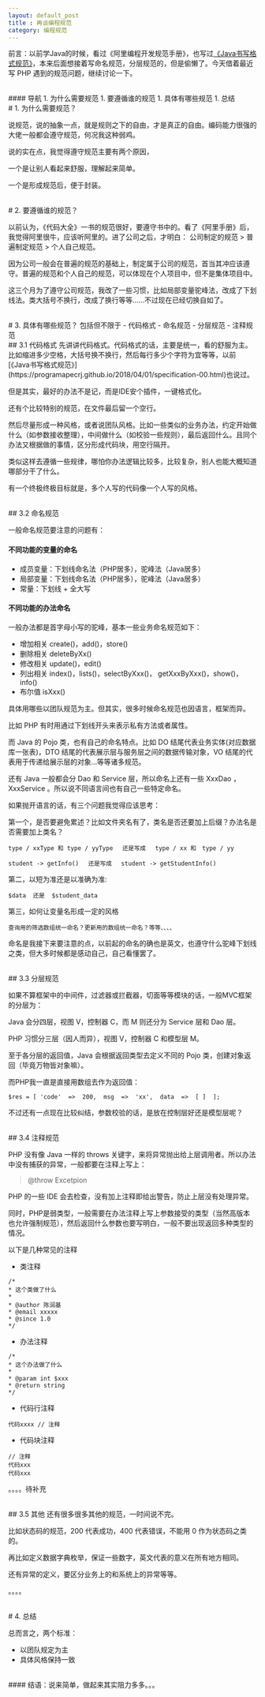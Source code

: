 ```yaml
---
layout: default_post
title : 再谈编程规范
category: 编程规范
---
```



前言：以前学Java的时候，看过《阿里编程开发规范手册》，也写过[《Java书写格式规范》](https://programapecrj.github.io/2018/04/01/specification-00.html)，本来后面想接着写命名规范，分层规范的，但是偷懒了。今天借着最近写 PHP 遇到的规范问题，继续讨论一下。

<br>
#### 导航
1. 为什么需要规范
1. 要遵循谁的规范
1. 具体有哪些规范
1. 总结

<br>
# 1. 为什么需要规范？

说规范，说的抽象一点，就是规则之下的自由，才是真正的自由。编码能力很强的大佬一般都会遵守规范，何况我这种弱鸡。

说的实在点，我觉得遵守规范主要有两个原因，

一个是让别人看起来舒服，理解起来简单。

一个是形成规范后，便于封装。

<br>
# 2. 要遵循谁的规范？

以前认为，《代码大全》一书的规范很好，要遵守书中的。看了《阿里手册》后，我觉得阿里很牛，应该听阿里的。进了公司之后，才明白：
公司制定的规范 > 普遍制定规范 > 个人自己规范。

因为公司一般会在普遍的规范的基础上，制定属于公司的规范，首当其冲应该遵守。普遍的规范和个人自己的规范，可以体现在个人项目中，但不是集体项目中。

这三个月为了遵守公司规范，我改了一些习惯，比如局部变量驼峰法，改成了下划线法。类大括号不换行，改成了换行等等......不过现在已经切换自如了。

<br>
# 3. 具体有哪些规范？
包括但不限于
- 代码格式
- 命名规范
- 分层规范
- 注释规范

<br>
## 3.1 代码格式
先讲讲代码格式。代码格式的话，主要是统一，看的舒服为主。比如缩进多少空格，大括号换不换行，然后每行多少个字符为宜等等，以前[《Java书写格式规范》](https://programapecrj.github.io/2018/04/01/specification-00.html)也说过。

但是其实，最好的办法不是记，而是IDE安个插件，一键格式化。

还有个比较特别的规范，在文件最后留一个空行。

然后尽量形成一种风格，或者说团队风格。比如一些类似的业务办法，约定开始做什么（如参数接收整理），中间做什么（如校验一些规则），最后返回什么。且同个办法又根据做的事情，区分形成代码块，用空行隔开。

类似这样去遵循一些规律，哪怕你办法逻辑比较多，比较复杂，别人也能大概知道哪部分干了什么。

有一个终极终极目标就是，多个人写的代码像一个人写的风格。

<br>
## 3.2 命名规范

一般命名规范要注意的问题有：


#### 不同功能的变量的命名

- 成员变量：下划线命名法（PHP居多），驼峰法（Java居多）
- 局部变量：下划线命名法（PHP居多），驼峰法（Java居多）
- 常量：下划线 + 全大写


#### 不同功能的办法命名

一般办法都是首字母小写的驼峰，基本一些业务命名规范如下：

- 增加相关 create()，add()，store()
- 删除相关 deleteByXx()
- 修改相关 update()，edit()
- 列出相关 index()，lists()，selectByXxx()， getXxxByXxx()，show()，info() 
- 布尔值 isXxx()

具体用哪些以团队规范为主。但其实，很多时候命名规范也因语言，框架而异。

比如 PHP 有时用通过下划线开头来表示私有方法或者属性。

而 Java 的 Pojo 类，也有自己的命名特点。比如 DO 结尾代表业务实体(对应数据库一张表)，DTO 结尾的代表展示层与服务层之间的数据传输对象，VO 结尾的代表用于传递给展示层的对象...等等诸多规范。

还有 Java 一般都会分 Dao 和 Service 层，所以命名上还有一些 XxxDao ，XxxService 。所以说不同语言间也有自己一些特定命名。


如果抛开语言的话，有三个问题我觉得应该思考：

第一个，是否要避免累述？比如文件夹名有了，类名是否还要加上后缀？办法名是否需要加上类名？

```
type / xxType 和 type / yyType 　还是写成 　type / xx 和　type / yy
```

```
student -> getInfo() 　还是写成 　student -> getStudentInfo()
```


第二，以短为准还是以准确为准:

```
$data  还是  $student_data
```


第三，如何让变量名形成一定的风格


```
查询用的筛选数组统一命名？更新用的数组统一命名？等等、、、、
```


命名是我接下来要注意的点，以前起的命名的确也是英文，也遵守什么驼峰下划线之类，但大多时候都是感动自己，自己看懂罢了。

<br>
## 3.3 分层规范

如果不算框架中的中间件，过滤器或拦截器，切面等等模块的话，一般MVC框架的分层为：

Java 会分四层，视图 V，控制器 C，而 M 则还分为 Service 层和 Dao 层。

PHP 习惯分三层（因人而异），视图 V，控制器 C 和模型层 M。


至于各分层的返回值，Java 会根据返回类型去定义不同的 Pojo 类，创建对象返回（毕竟万物皆对象嘛）。

而PHP我一直是直接用数组去作为返回值：

```
$res = [ 'code'  =>  200,  msg  =>  'xx',  data  =>  [ ]  ];
```

不过还有一点现在比较纠结，参数校验的话，是放在控制层好还是模型层呢？

<br>
## 3.4 注释规范

PHP 没有像 Java 一样的 throws 关键字，来将异常抛出给上层调用者。所以办法中没有捕获的异常，一般都要在注释上写上：

> @throw Excetpion

PHP 的一些 IDE 会去检查，没有加上注释即给出警告，防止上层没有处理异常。

同时，PHP是弱类型，一般需要在办法注释上写上参数接受的类型（当然高版本也允许强制规范），然后返回什么参数也要写明白，一般不要出现返回多种类型的情况。

以下是几种常见的注释

- 类注释

```
/*
* 这个类做了什么
*
* @author 陈润基
* @email xxxxx
* @since 1.0
*/
```


- 办法注释

```
/*
* 这个办法做了什么
*
* @param int $xxx
* @return string
*/
```

- 代码行注释

```
代码xxxx // 注释
```
- 代码块注释

```
// 注释
代码xxx
代码xxx
```


。。。。待补充

<br>
## 3.5 其他
还有很多很多其他的规范，一时间说不完。

比如状态码的规范，200 代表成功，400 代表错误，不能用 0 作为状态码之类的。

再比如定义数据字典枚举，保证一些数字，英文代表的意义在所有地方相同。

还有异常的定义，要区分业务上的和系统上的异常等等。

。。。。

<br>
# 4. 总结

总而言之，两个标准：

- 以团队规定为主
- 具体风格保持一致


<br>
#### 结语：说来简单，做起来其实阻力多多。。。
